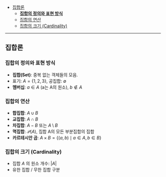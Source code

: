 - [집합론](#집합론)
  - [**집합의 정의와 표현 방식**](#집합의-정의와-표현-방식)
  - [집합의 연산](#집합의-연산)
  - [집합의 크기 (Cardinality)](#집합의-크기-cardinality)


---

## 집합론

### **집합의 정의와 표현 방식**

- **집합(Set)**: 중복 없는 객체들의 모음.
- 표기: $A = \{1, 2, 3\}$, 공집합: $\emptyset$
- **멤버십**: $a \in A$ (a는 A의 원소), $b \notin A$

### 집합의 연산

- **합집합**: $A \cup B$   
- **교집합**: $A \cap B$   
- **차집합**: $A - B$ 또는 $A \setminus B$   
- **멱집합**: $\mathcal{P}(A)$, 집합 A의 모든 부분집합의 집합   
- **카르테시안 곱**: $A \times B = \{(a, b) \mid a \in A, b \in B\}$   

### 집합의 크기 (Cardinality)

- 집합 $A$ 의 원소 개수: $|A|$   
- 유한 집합 / 무한 집합 구분    

